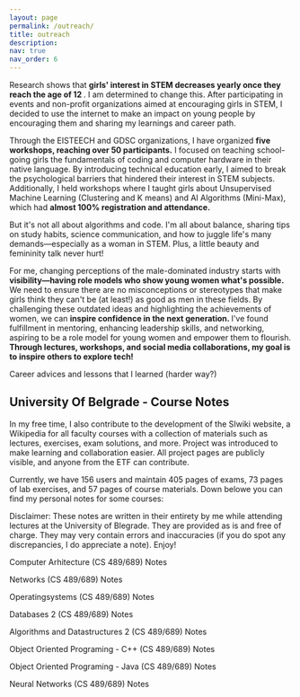 ```yaml
---
layout: page
permalink: /outreach/
title: outreach
description: 
nav: true
nav_order: 6
---
```

Research shows that <b>girls' interest in STEM decreases yearly once they reach the age of 12 </b>. I am determined to change this. After participating in events and non-profit organizations aimed at encouraging girls in STEM, I decided to use the internet to make an impact on young people by encouraging them and sharing my learnings and career path.

Through the EISTEECH and GDSC organizations, I have organized <b>five workshops, reaching over 50 participants.</b> I focused on teaching school-going girls the fundamentals of coding and computer hardware in their native language. By introducing technical education early, I aimed to break the psychological barriers that hindered their interest in STEM subjects. Additionally, I held workshops where I taught girls about Unsupervised Machine Learning (Clustering and K means) and AI Algorithms (Mini-Max), which had <b>almost 100% registration and attendance.</b>

But it's not all about algorithms and code. I'm all about balance, sharing tips on study habits, science communication, and how to juggle life's many demands—especially as a woman in STEM. Plus, a little beauty and femininity talk never hurt!

For me, changing perceptions of the male-dominated industry starts with <b>visibility—having role models who show young women what's possible. </b>
We need to ensure there are no misconceptions or stereotypes that make girls think they can't be (at least!) as good as men in these fields. By challenging these outdated ideas and highlighting the achievements of women, we can <b>inspire confidence in the next generation. </b> I've found fulfillment in mentoring, enhancing leadership skills, and networking, aspiring to be a role model for young women and empower them to flourish. <b>Through lectures, workshops, and social media collaborations, my goal is to inspire others to explore tech! </b>

Career advices and lessons that I learned (harder way?)


<h2>University Of Belgrade - Course Notes</h2>

In my free time, I also contribute to the development of the SIwiki website, a Wikipedia for all faculty courses with a collection of materials such as lectures, exercises, exam solutions, and more. Project was introduced to make learning and collaboration easier. All project pages are publicly visible, and anyone from the ETF can contribute.

Currently, we have 156 users and maintain 405 pages of exams, 73 pages of lab exercises, and 57 pages of course materials. Down belowe you can find my personal notes for some courses:

Disclaimer: These notes are written in their entirety by me while attending lectures at the University of Blegrade. They are provided as is and free of charge. They may very contain errors and inaccuracies (if you do spot any discrepancies, I do appreciate a note). Enjoy!

Computer Arhitecture (CS 489/689)
Notes

Networks (CS 489/689)
Notes

Operatingsystems (CS 489/689)
Notes

Databases 2 (CS 489/689)
Notes

Algorithms and Datastructures 2 (CS 489/689)
Notes

Object Oriented Programing - C++ (CS 489/689)
Notes

Object Oriented Programing - Java (CS 489/689)
Notes

Neural Networks (CS 489/689)
Notes


